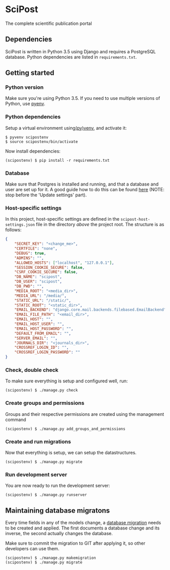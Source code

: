 # SciPost
The complete scientific publication portal

## Dependencies
SciPost is written in Python 3.5 using Django and requires a PostgreSQL database.
Python dependencies are listed in `requirements.txt`.

## Getting started

### Python version
Make sure you're using Python 3.5. If you need to use multiple versions of Python, use [pyenv](https://github.com/yyuu/pyenv).

### Python dependencies
Setup a virtual environment using[(py)venv](https://docs.python.org/3/library/venv.html), and activate it:

```shell
$ pyvenv scipostenv
$ source scipostenv/bin/activate
```

Now install dependencies:

```shell
(scipostenv) $ pip install -r requirements.txt
```

### Database
Make sure that Postgres is installed and running, and that a database and user are set up for it. A
good guide how to do this can be found [here](https://djangogirls.gitbooks.io/django-girls-tutorial-extensions/content/optional_postgresql_installation/) (NOTE: stop before the 'Update settings' part).

### Host-specific settings
In this project, host-specific settings are defined in the `scipost-host-settings.json` file in the directory *above* the project root. The structure is as follows:

```json
{
    "SECRET_KEY": "<change_me>",
    "CERTFILE": "none",
    "DEBUG": true,
    "ADMINS": "",
    "ALLOWED_HOSTS": ["localhost", "127.0.0.1"],
    "SESSION_COOKIE_SECURE": false,
    "CSRF_COOKIE_SECURE": false,
    "DB_NAME": "scipost",
    "DB_USER": "scipost",
    "DB_PWD": "",
    "MEDIA_ROOT": "<media_dir>",
    "MEDIA_URL": "/media/",
    "STATIC_URL": "/static/",
    "STATIC_ROOT": "<static_dir>",
    "EMAIL_BACKEND": "django.core.mail.backends.filebased.EmailBackend",
    "EMAIL_FILE_PATH": "<email_dir>",
    "EMAIL_HOST": "",
    "EMAIL_HOST_USER": "",
    "EMAIL_HOST_PASSWORD": "",
    "DEFAULT_FROM_EMAIL": "",
    "SERVER_EMAIL": "",
    "JOURNALS_DIR": "<journals_dir>",
    "CROSSREF_LOGIN_ID": "",
    "CROSSREF_LOGIN_PASSWORD": ""
}
```

### Check, double check
To make sure everything is setup and configured well, run:

```shell
(scipostenv) $ ./manage.py check
```

### Create groups and permissions
Groups and their respective permissions are created using the management command

```shell
(scipostenv) $ ./manage.py add_groups_and_permissions
```

### Create and run migrations
Now that everything is setup, we can setup the datastructures.
```shell
(scipostenv) $ ./manage.py migrate
```

### Run development server
You are now ready to run the development server:

```shell
(scipostenv) $ ./manage.py runserver
```

## Maintaining database migratons
Every time fields in any of the models change, a [database migration](https://docs.djangoproject.com/en/1.10/topics/migrations/)
needs to be created and applied. The first documents a database change and its
inverse, the second actually changes the database.

Make sure to commit the migration to GIT after applying it, so other developers
can use them.

```shell
(scipostenv) $ ./manage.py makemigration
(scipostenv) $ ./manage.py migrate
```
